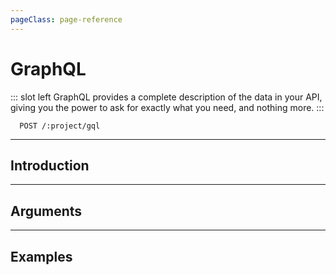 ```yaml
---
pageClass: page-reference
---
```


# GraphQL

<two-up>

::: slot left
GraphQL provides a complete description of the data in your API, giving you the power to ask for exactly what you need, and nothing more.
:::

<info-box title="Endpoints" slot="right">

```endpoints
  POST /:project/gql
```

</info-box>
</two-up>

---

## Introduction

<two-up>
<template slot="left">

The Directus REST API offers the same powerful and granular options as GraphQL. However, some users may want to use the specific GraphQL specification for requests and responses. For that reason, Directus offers a GraphQL endpoint as a wrapper of the REST API.

The GraphQL endpoint can only be used with admin accounts. An admin access token needs to be passed in the `access_token` query parameter.

</template>

<template slot="right">

::: warning Limited Support
Currently supports "Queries" only. "Mutations" and "Subscription" support will be added at a later date.
:::

</template>
</two-up>

---

## Arguments

<two-up>
<template slot="left">

Directus' GraphQL endpoint supports the following 3 arguments:

<def-list>

#### limit <def-type>integer</def-type>
A limit on the number of items to be returned.

#### offset <def-type>integer</def-type>
Skip a given amount of items from the start. Used in pagination.

#### filter <def-type>object</def-type>
Allows you to select a specific set of items based on the given conditions. Filters are a flat-object in the following format: `{ field_operator: value }`

</def-list>
</template>
</two-up>

---

## Examples

<two-up>
<template slot="left">

Get 10 items from the `movies` collection, including the result and total count of items:

```graphql
movies(limit: 10) {
  data {
  	name
  }
  meta {
  	result_count
  	total_count
  }
}
```

Get movie with `id` `15`

```graphql
movies(filter: { id_eq: 15 }) {
  data {
  	name
  	director
  }
}
```

Get all products with a rating of 4.5 and up:

```graphql
products(filter: { rating_gte: 4.5 }) {
  data {
  	name
  	sku
  	price
  }
}
```

</template>
</two-up>